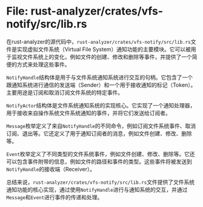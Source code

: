# File: rust-analyzer/crates/vfs-notify/src/lib.rs

在rust-analyzer的源代码中，`rust-analyzer/crates/vfs-notify/src/lib.rs`文件是实现虚拟文件系统（Virtual File System）通知功能的主要模块。它可以被用于监视文件系统上的变化，例如文件的创建、修改和删除等事件，并提供了一个简便的方式来处理这些事件。

`NotifyHandle`结构体是用于与文件系统通知系统进行交互的句柄。它包含了一个跟通知系统进行通信的发送端（Sender）和一个用于接收通知的标记（Token）。主要用途是订阅和取消订阅文件系统的特定事件。

`NotifyActor`结构体是文件系统通知系统的实现核心。它实现了一个通知处理器，用于接收来自操作系统文件系统通知的事件，并将它们发送给订阅者。

`Message`枚举定义了来自`NotifyHandle`的不同命令，例如订阅文件系统事件、取消订阅、退出等。它还定义了用于通知订阅者的消息，例如文件创建、修改、删除等。

`Event`枚举定义了不同类型的文件系统事件，例如文件创建、修改、删除等。它还可以包含事件附带的信息，例如文件的路径和事件的类型。这些事件将被发送到`NotifyHandle`的接收端（Receiver）。

总结来说，`rust-analyzer/crates/vfs-notify/src/lib.rs`文件提供了文件系统通知功能的核心实现，通过使用`NotifyHandle`进行与通知系统的交互，并通过`Message`和`Event`进行事件的传递和处理。

